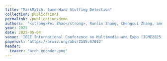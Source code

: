 ```yaml
---
title: "MarkMatch: Same-Hand Stuffing Detection"
collection: publications
permalink: /publication/demo
authors:  '<strong>Fei Zhao</strong>, Runlin Zhang, Chengcui Zhang, and Nitesh Saxena'
year: 2025
date: 2025-05-04 
venue: 'IEEE International Conference on Multimedia and Expo (ICME2025)'
paperurl: 'https://arxiv.org/abs/2505.07032'
header:
  teaser: "arch_encoder.png"
---
```



